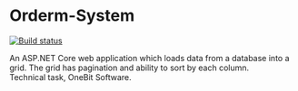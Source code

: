 # Orderm-System

[![Build status](https://ci.appveyor.com/api/projects/status/5m65mm6tnqd5ls5w?svg=true)](https://ci.appveyor.com/project/thelad43/orderm-system)

An ASP.NET Core web application which loads data from a database into a grid. The grid has pagination and ability to sort by each column.
\
Technical task, OneBit Software.
